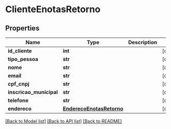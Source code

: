# ClienteEnotasRetorno

## Properties
Name | Type | Description | Notes
------------ | ------------- | ------------- | -------------
**id_cliente** | **int** |  | [optional] 
**tipo_pessoa** | **str** |  | [optional] 
**nome** | **str** |  | [optional] 
**email** | **str** |  | [optional] 
**cpf_cnpj** | **str** |  | [optional] 
**inscricao_municipal** | **str** |  | [optional] 
**telefone** | **str** |  | [optional] 
**endereco** | [**EnderecoEnotasRetorno**](EnderecoEnotasRetorno.md) |  | [optional] 

[[Back to Model list]](../README.md#documentation-for-models) [[Back to API list]](../README.md#documentation-for-api-endpoints) [[Back to README]](../README.md)

